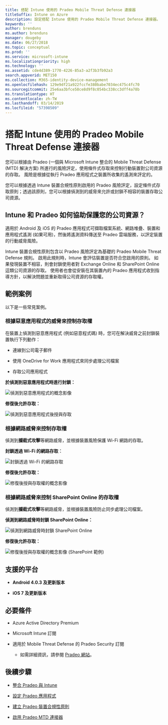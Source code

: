 ```yaml
---
title: 搭配 Intune 使用的 Pradeo Mobile Threat Defense 連接器
titleSuffix: Intune on Azure
description: 設定搭配 Intune 使用的 Pradeo Mobile Threat Defense 連接器。
keywords: ''
author: brenduns
ms.author: brenduns
manager: dougeby
ms.date: 06/27/2018
ms.topic: conceptual
ms.prod: ''
ms.service: microsoft-intune
ms.localizationpriority: high
ms.technology: ''
ms.assetid: cde4d389-1770-4226-85a3-a2f3b3fb92a3
search.appverid: MET150
ms.collection: M365-identity-device-management
ms.openlocfilehash: 129e9df21a922fccfe380babe7034ec475c4fc70
ms.sourcegitcommit: 25e6aa3bfce58ce8d9f8c054bc338cc3dff4a78b
ms.translationtype: HT
ms.contentlocale: zh-TW
ms.lasthandoff: 03/14/2019
ms.locfileid: "57398509"
---
```

# <a name="pradeo-mobile-threat-defense-connector-with-intune"></a>搭配 Intune 使用的 Pradeo Mobile Threat Defense 連接器

您可以根據由 Pradeo (一個與 Microsoft Intune 整合的 Mobile Threat Defense (MTD) 解決方案) 所進行的風險評定，使用條件式存取來控制行動裝置對公司資源的存取。 風險是根據從執行 Pradeo 應用程式之裝置所收集的遙測來評定的。

您可以根據透過 Intune 裝置合規性原則啟用的 Pradeo 風險評定，設定條件式存取原則；透過該原則，您可以根據偵測到的威脅來允許或封鎖不相容的裝置存取公司資源。

## <a name="how-do-intune-and-pradeo-help-protect-your-company-resources"></a>Intune 和 Pradeo 如何協助保護您的公司資源？

適用於 Android 及 iOS 的 Pradeo 應用程式可擷取檔案系統、網路堆疊、裝置和應用程式遙測 (如果可用)，然後將遙測資料傳送至 Pradeo 雲端服務，以評定裝置的行動威脅風險。

Intune 裝置合規性原則包含以 Pradeo 風險評定為基礎的 Pradeo Mobile Threat Defense 規則。 啟用此規則時，Intune 會評估裝置是否符合您啟用的原則。 如果發現裝置不相容，則會封鎖使用者對 Exchange Online 和 SharePoint Online 這類公司資源的存取。 使用者也會從安裝在其裝置內的 Pradeo 應用程式收到指導方針，以解決問題並重新取得公司資源的存取權。

## <a name="sample-scenarios"></a>範例案例

以下是一些常見案例。

### <a name="control-access-based-on-threats-from-malicious-apps"></a>根據惡意應用程式的威脅來控制存取權

在裝置上偵測到惡意應用程式 (例如惡意程式碼) 時，您可在解決威脅之前封鎖裝置執行下列動作：

-   連線到公司電子郵件

-   使用 OneDrive for Work 應用程式來同步處理公司檔案

-   存取公司應用程式

**於偵測到惡意應用程式時進行封鎖：**

![偵測到惡意應用程式的概念影像](./media/pradeo_maliciousapps_blocked.png)

**修復後允許存取：**

![偵測到惡意應用程式後授與存取](./media/pradeo_maliciousapps_unblocked.png)

### <a name="control-access-based-on-threat-to-network"></a>根據網路威脅來控制存取權

偵測到**攔截式攻擊**等網路威脅，並根據裝置風險保護 Wi-Fi 網路的存取。

**封鎖透過 Wi-Fi 的網路存取︰**

![封鎖透過 Wi-Fi 的網路存取](./media/pradeo_network_wifi_blocked.png)

**修復後允許存取：**

![修復後授與存取權的概念影像](./media/pradeo_network_wifi_unblocked.png)

### <a name="control-access-to-sharepoint-online-based-on-threat-to-network"></a>根據網路威脅來控制 SharePoint Online 的存取權

偵測到**攔截式攻擊**等網路威脅，並根據裝置風險防止同步處理公司檔案。

**偵測到網路威脅時封鎖 SharePoint Online：**

![偵測到網路威脅時封鎖 SharePoint Online](./media/pradeo_network_spo_blocked.png)

**修復後允許存取：**

![修復後授與存取權的概念影像 (SharePoint 範例)](./media/pradeo_network_spo_unblocked.png)

## <a name="supported-platforms"></a>支援的平台

-   **Android 4.0.3 及更新版本**

-   **iOS 7 及更新版本**

## <a name="prerequisites"></a>必要條件

-   Azure Active Directory Premium

-   Microsoft Intune 訂閱

-   適用於 Mobile Threat Defense 的 Pradeo Security 訂閱

    -   如需詳細資訊，請參閱 [Pradeo 網站](https://www.pradeo.com/en-US/mobile-threat-protection)。

## <a name="next-steps"></a>後續步驟

- [整合 Pradeo 與 Intune](pradeo-mtd-connector-integration.md)

- [設定 Pradeo 應用程式](mtd-apps-ios-app-configuration-policy-add-assign.md)

- [建立 Pradeo 裝置合規性原則](mtd-device-compliance-policy-create.md)

- [啟用 Pradeo MTD 連接器](mtd-connector-enable.md)
